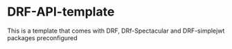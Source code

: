 # DRF-API-template

This is a template that comes with DRF, DRf-Spectacular and DRF-simplejwt packages preconfigured
